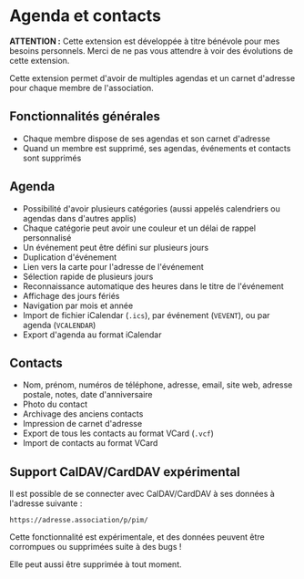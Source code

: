 # Agenda et contacts

**ATTENTION :** Cette extension est développée à titre bénévole pour mes besoins personnels.
Merci de ne pas vous attendre à voir des évolutions de cette extension.

Cette extension permet d'avoir de multiples agendas et un carnet d'adresse pour chaque membre de l'association.

## Fonctionnalités générales

- Chaque membre dispose de ses agendas et son carnet d'adresse
- Quand un membre est supprimé, ses agendas, événements et contacts sont supprimés

## Agenda

- Possibilité d'avoir plusieurs catégories (aussi appelés calendriers ou agendas dans d'autres applis)
- Chaque catégorie peut avoir une couleur et un délai de rappel personnalisé
- Un événement peut être défini sur plusieurs jours
- Duplication d'événement
- Lien vers la carte pour l'adresse de l'événement
- Sélection rapide de plusieurs jours
- Reconnaissance automatique des heures dans le titre de l'événement
- Affichage des jours fériés
- Navigation par mois et année
- Import de fichier iCalendar (`.ics`), par événement (`VEVENT`), ou par agenda (`VCALENDAR`)
- Export d'agenda au format iCalendar

## Contacts

- Nom, prénom, numéros de téléphone, adresse, email, site web, adresse postale, notes, date d'anniversaire
- Photo du contact
- Archivage des anciens contacts
- Impression de carnet d'adresse
- Export de tous les contacts au format VCard (`.vcf`)
- Import de contacts au format VCard

## Support CalDAV/CardDAV expérimental

Il est possible de se connecter avec CalDAV/CardDAV à ses données à l'adresse suivante :

```
https://adresse.association/p/pim/
```

Cette fonctionnalité est expérimentale, et des données peuvent être corrompues ou supprimées suite à des bugs !

Elle peut aussi être supprimée à tout moment.